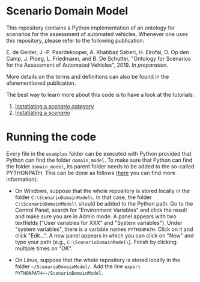 # Scenario Domain Model

This repository contains a Python implementation of an ontology for scenarios 
for the assessment of automated vehicles. Whenever one uses this repository, 
please refer to the following publication:

E. de Gelder, J.-P. Paardekooper, A. Khabbaz Saberi, H. Elrofai, O. Op den Camp, 
J. Ploeg, L. Friedmann, and B. De Schutter, "Ontology for Scenarios for the 
Assessment of Automated Vehicles", 2019. *In preparation.*

More details on the terms and definitions can also be found in the 
aforementioned publication. 

The best way to learn more about this code is to have a look at the tutorials:

1. [Instatiating a *scenario category*](./Tutorial%201%20Scenario%20category.ipynb)
2. [Instatiating a *scenario*](./Tutorial%202%20Scenario.ipynb)

# Running the code

Every file in the `examples` folder can be executed with Python provided that 
Python can find the folder `domain_model`. To make sure that Python can find the 
folder `domain_model`, its parent folder needs to be added to the so-called 
PYTHONPATH. This can be done as follows 
([here](https://bic-berkeley.github.io/psych-214-fall-2016/using_pythonpath.html) 
you can find more information):

- On Windows, suppose that the whole repository is stored locally in the folder 
`C:\ScenarioDomainModel\`. In that case, the folder `C:\ScenarioDomainModel\` 
should be added to the Python path. Go to the Control Panel, search for 
"Environment Variables" and click the result and make sure you are in Admin 
mode. A panel appears with two textfields ("User variables for XXX" and 
"System variables"). Under "system variables", there is a variable names 
`PYTHONPATH`. Click on it and click "Edit...". A new panel appears in which you 
can click on "New" and type your path (e.g., `C:\ScenarioDomainModel\`). Finish 
by clicking multiple times on "OK".

- On Linux, suppose that the whole repository is stored locally in the folder 
`~/ScenarioDomainModel/`. Add the line 
`export PYTHONPATH=~/ScenarioDomainModel`.
